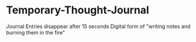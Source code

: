 # Temporary-Thought-Journal
Journal Entries disappear after 15 seconds
Digital form of "writing notes and burning them in the fire"
